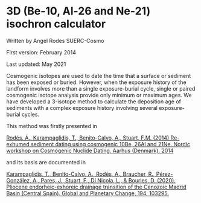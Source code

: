 # 3D (Be-10, Al-26 and Ne-21) isochron calculator

Written by Angel Rodes SUERC-Cosmo

First version: February 2014

Last updated: May 2021

Cosmogenic isotopes are used to date the time that a surface or sediment has been exposed or buried. However, when the exposure history of the landform involves more than a single exposure-burial cycle, single or paired cosmogenic isotope analysis provide only minimum or maximum ages. We have developed a 3-isotope method to calculate the deposition age of sediments with a complex exposure history involving several exposure-burial cycles.

This method was firstly presented in 

[Rodés. Á., Karampaglidis, T., Benito-Calvo, A., Stuart, F.M. (2014) Re-exhumed sediment dating using cosmogenic 10Be, 26Al and 21Ne.  Nordic workshop on Cosmogenic Nuclide Dating. Aarhus (Denmark). 2014](https://geo.au.dk/fileadmin/www.geo.au.dk/02_Forskning/konferencer_mm/Cosmo_Program_June04_2014.pdf)

and its basis are documented in

[Karampaglidis, T., Benito-Calvo, A., Rodés, A., Braucher, R., Pérez-González, A., Pares, J., Stuart, F., Di Nicola, L., & Bourles, D. (2020). Pliocene endorheic-exhoreic drainage transition of the Cenozoic Madrid Basin (Central Spain). Global and Planetary Change, 194, 103295.](https://doi.org/10.1016/j.gloplacha.2020.103295)

